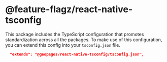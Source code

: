 # @feature-flagz/react-native-tsconfig

This package includes the TypeScript configuration that promotes standardization across all the packages.
To make use of this configuration, you can extend this config into your `tsconfig.json` file.

```json
  "extends": "@geopagos/react-native-tsconfig/tsconfig.json",
```
